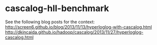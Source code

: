 # cascalog-hll-benchmark

See the following blog posts for the context:
<http://screen6.github.io/blog/2013/11/13/hyperloglog-with-cascalog.html>
<http://dkincaida.github.io/hadoop/cascalog/2013/11/27/hyperloglog-cascalog.html>

